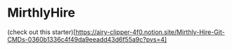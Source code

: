# MirthlyHire
(check out this starter)[https://airy-clipper-4f0.notion.site/Mirthly-Hire-Git-CMDs-0360b1336c4f49da9eeadd43d6f55a9c?pvs=4]

